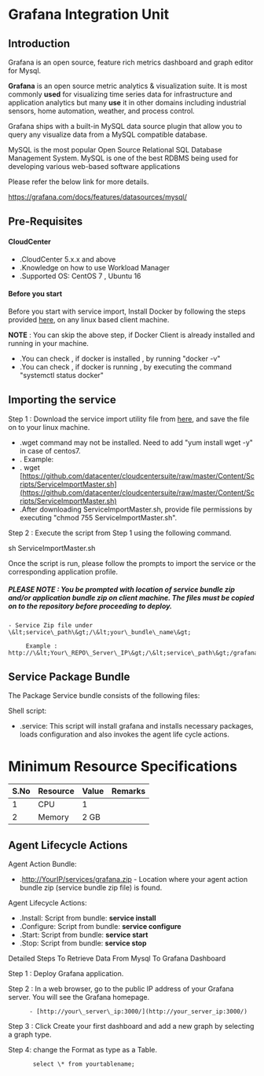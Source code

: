 # Grafana Integration Unit

## Introduction

Grafana is an open source, feature rich metrics dashboard and graph editor for Mysql.

**Grafana** is an open source metric analytics &amp; visualization suite. It is most commonly **used** for visualizing time series data for infrastructure and application analytics but many **use** it in other domains including industrial sensors, home automation, weather, and process control.

Grafana ships with a built-in MySQL data source plugin that allow you to query any visualize data from a MySQL compatible database.

MySQL is the most popular Open Source Relational SQL Database Management System. MySQL is one of the best RDBMS being used for developing various web-based software applications

Please refer the below link for more details.

https://grafana.com/docs/features/datasources/mysql/

## Pre-Requisites

#### CloudCenter

- .CloudCenter 5.x.x and above
- .Knowledge on how to use Workload Manager
- .Supported OS: CentOS 7 , Ubuntu 16

#### Before you start

Before you start with service import, Install Docker by following the steps provided [here](https://github.com/datacenter/cloudcentersuite/raw/master/Content/dockerimages/Steps%20for%20Installation%20of%20Docker%20CE%20on%20CentOS7_V2.docx), on any linux based client machine.

**NOTE**  : You can skip the above step, if Docker Client is already installed and running in your machine.

- .You can check , if docker is installed , by running &quot;docker -v&quot;
- .You can check , if docker is running , by executing the command &quot;systemctl status docker&quot;

## Importing the service

Step 1 : Download the service import utility file from [here](https://raw.githubusercontent.com/datacenter/cloudcentersuite/master/Content/Scripts/ServiceImportMaster.sh), and save the file on to your linux machine.

- .wget command may not be installed. Need to add &quot;yum install wget -y&quot; in case of centos7.
- .  Example:
- .  wget [https://github.com/datacenter/cloudcentersuite/raw/master/Content/Scripts/ServiceImportMaster.sh](https://github.com/datacenter/cloudcentersuite/raw/master/Content/Scripts/ServiceImportMaster.sh)
- .After downloading ServiceImportMaster.sh, provide file permissions by executing &quot;chmod 755 ServiceImportMaster.sh&quot;.

Step 2 : Execute the script from Step 1 using the following command.

   sh ServiceImportMaster.sh

Once the script is run, please follow the prompts to import the service or the corresponding application profile.

##### PLEASE NOTE : You be prompted with location of service bundle zip and/or application bundle zip on client machine. The files must be copied on to the repository before proceeding to deploy.

    - Service Zip file under \&lt;service\_path\&gt;/\&lt;your\_bundle\_name\&gt;

         Example : http://\&lt;Your\_REPO\_Server\_IP\&gt;/\&lt;service\_path\&gt;/grafana.zip

## Service Package Bundle

The Package Service bundle consists of the following files:

Shell script:

- .service: This script will install grafana and installs necessary packages, loads configuration and also invokes the agent life cycle actions.

# Minimum Resource Specifications

| S.No | Resource | Value | Remarks |
| --- | --- | --- | --- |
| 1 | CPU | 1 |   |
| 2 | Memory | 2 GB |   |

## Agent Lifecycle Actions

Agent Action Bundle:

- .[http://YourIP/services/grafana.zip](http://YourIP/services/grafana.zip) - Location where your agent action bundle zip (service bundle zip file) is found.

Agent Lifecycle Actions:

- .Install: Script from bundle:  **service install**
- .Configure: Script from bundle:  **service configure**
- .Start: Script from bundle:  **service start**
- .Stop: Script from bundle:  **service stop**

Detailed Steps To Retrieve Data From Mysql To Grafana Dashboard

Step 1 : Deploy Grafana application.

Step 2 : In a web browser, go to the public IP address of your Grafana server. You will see the Grafana homepage.

          - [http://your\_server\_ip:3000/](http://your_server_ip:3000/)

Step 3 :   Click Create your first dashboard and  add a new graph by selecting a graph type.

Step 4: change the Format as type as a Table.

           select \* from yourtablename;